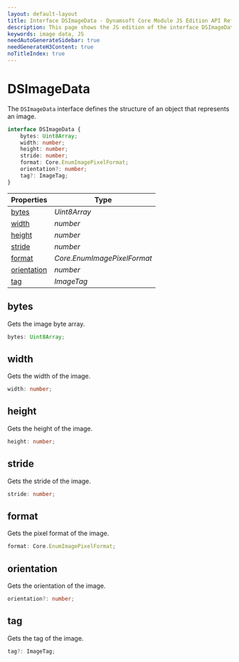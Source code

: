```yaml
---
layout: default-layout
title: Interface DSImageData - Dynamsoft Core Module JS Edition API Reference
description: This page shows the JS edition of the interface DSImageData in Dynamsoft Core Module.
keywords: image data, JS
needAutoGenerateSidebar: true
needGenerateH3Content: true
noTitleIndex: true
---
```


# DSImageData

The `DSImageData` interface defines the structure of an object that represents an image.

```typescript
interface DSImageData {
    bytes: Uint8Array;
    width: number;
    height: number;
    stride: number;
    format: Core.EnumImagePixelFormat;
    orientation?: number;
    tag?: ImageTag;
} 
```

| Properties            | Type |
|----------------------|-------------|
| [bytes](#bytes) | *Uint8Array* |
| [width](#width) | *number* |
| [height](#height) | *number* |
| [stride](#stride) | *number* |
| [format](#format) | *Core.EnumImagePixelFormat* |
| [orientation](#orientation) | *number* |
| [tag](#tag) | *ImageTag* |

## bytes

Gets the image byte array.

```typescript
bytes: Uint8Array;
```

## width

Gets the width of the image.

```typescript
width: number;
```

## height

Gets the height of the image.

```typescript
height: number;
```

## stride

Gets the stride of the image.

```typescript
stride: number;
```

## format

Gets the pixel format of the image.

```typescript
format: Core.EnumImagePixelFormat;
```

## orientation

Gets the orientation of the image.

```typescript
orientation?: number;
```

## tag

Gets the tag of the image.

```typescript
tag?: ImageTag;
```